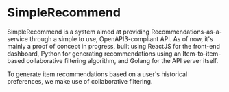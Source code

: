 # SimpleRecommend
SimpleRecommend is a system aimed at providing Recommendations-as-a-service through a simple to use, OpenAPI3-compliant API. As of now, it's mainly a proof of concept in progress, built using ReactJS for the front-end dashboard, Python for generating recommendations using an Item-to-item-based collaborative filtering algorithm, and Golang for the API server itself.

To generate item recommendations based on a user's historical preferences, we make use of collaborative filtering.